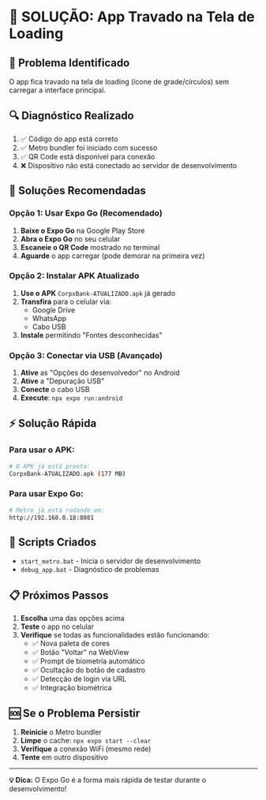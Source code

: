 # 🔧 SOLUÇÃO: App Travado na Tela de Loading

## 📱 **Problema Identificado**
O app fica travado na tela de loading (ícone de grade/círculos) sem carregar a interface principal.

## 🔍 **Diagnóstico Realizado**
1. ✅ Código do app está correto
2. ✅ Metro bundler foi iniciado com sucesso
3. ✅ QR Code está disponível para conexão
4. ❌ Dispositivo não está conectado ao servidor de desenvolvimento

## 🚀 **Soluções Recomendadas**

### **Opção 1: Usar Expo Go (Recomendado)**
1. **Baixe o Expo Go** na Google Play Store
2. **Abra o Expo Go** no seu celular
3. **Escaneie o QR Code** mostrado no terminal
4. **Aguarde** o app carregar (pode demorar na primeira vez)

### **Opção 2: Instalar APK Atualizado**
1. **Use o APK** `CorpxBank-ATUALIZADO.apk` já gerado
2. **Transfira** para o celular via:
   - Google Drive
   - WhatsApp
   - Cabo USB
3. **Instale** permitindo "Fontes desconhecidas"

### **Opção 3: Conectar via USB (Avançado)**
1. **Ative** as "Opções do desenvolvedor" no Android
2. **Ative** a "Depuração USB"
3. **Conecte** o cabo USB
4. **Execute**: `npx expo run:android`

## ⚡ **Solução Rápida**

### **Para usar o APK:**
```bash
# O APK já está pronto:
CorpxBank-ATUALIZADO.apk (177 MB)
```

### **Para usar Expo Go:**
```bash
# Metro já está rodando em:
http://192.168.0.18:8081
```

## 🔧 **Scripts Criados**
- `start_metro.bat` - Inicia o servidor de desenvolvimento
- `debug_app.bat` - Diagnóstico de problemas

## 📋 **Próximos Passos**
1. **Escolha** uma das opções acima
2. **Teste** o app no celular
3. **Verifique** se todas as funcionalidades estão funcionando:
   - ✅ Nova paleta de cores
   - ✅ Botão "Voltar" na WebView
   - ✅ Prompt de biometria automático
   - ✅ Ocultação do botão de cadastro
   - ✅ Detecção de login via URL
   - ✅ Integração biométrica

## 🆘 **Se o Problema Persistir**
1. **Reinicie** o Metro bundler
2. **Limpe** o cache: `npx expo start --clear`
3. **Verifique** a conexão WiFi (mesmo rede)
4. **Tente** em outro dispositivo

---
**💡 Dica:** O Expo Go é a forma mais rápida de testar durante o desenvolvimento!